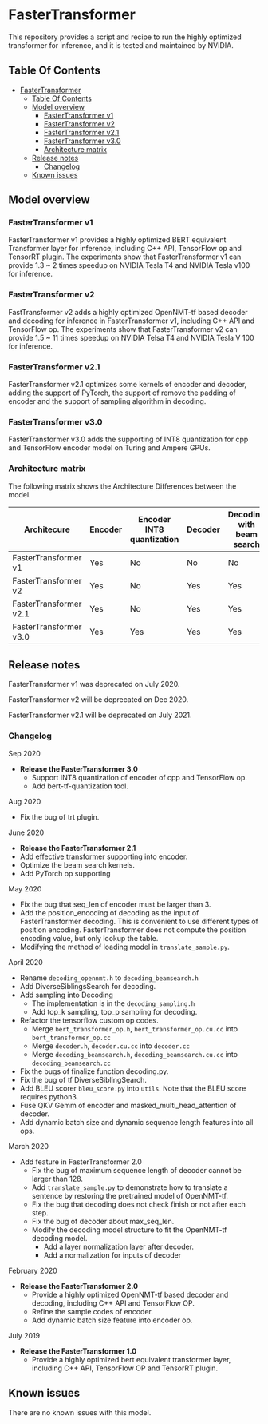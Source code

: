 # FasterTransformer

This repository provides a script and recipe to run the highly optimized transformer for inference, and it is tested and maintained by NVIDIA.

## Table Of Contents
- [FasterTransformer](#fastertransformer)
  - [Table Of Contents](#table-of-contents)
  - [Model overview](#model-overview)
    - [FasterTransformer v1](#fastertransformer-v1)
    - [FasterTransformer v2](#fastertransformer-v2)
    - [FasterTransformer v2.1](#fastertransformer-v21)
    - [FasterTransformer v3.0](#fastertransformer-v30)
    - [Architecture matrix](#architecture-matrix)
  - [Release notes](#release-notes)
    - [Changelog](#changelog)
  - [Known issues](#known-issues)

## Model overview

### FasterTransformer v1

FasterTransformer v1 provides a highly optimized BERT equivalent Transformer layer for inference, including C++ API, TensorFlow op and TensorRT plugin. The experiments show that FasterTransformer v1 can provide 1.3 ~ 2 times speedup on NVIDIA Tesla T4 and NVIDIA Tesla v100 for inference. 

### FasterTransformer v2

FastTransformer v2 adds a highly optimized OpenNMT-tf based decoder and decoding for inference in FasterTransformer v1, including C++ API and TensorFlow op. The experiments show that FasterTransformer v2 can provide 1.5 ~ 11 times speedup on NVIDIA Telsa T4 and NVIDIA Tesla V 100 for inference.

### FasterTransformer v2.1

FasterTransformer v2.1 optimizes some kernels of encoder and decoder, adding the support of PyTorch, the support of remove the padding of encoder and the support of sampling algorithm in decoding. 

### FasterTransformer v3.0 

FasterTransformer v3.0 adds the supporting of INT8 quantization for cpp and TensorFlow encoder model on Turing and Ampere GPUs. 

### Architecture matrix

The following matrix shows the Architecture Differences between the model.

| Architecure               | Encoder           | Encoder INT8 quantization  |Decoder             | Decoding with beam search | Decoding with sampling |
|---------------------------|-------------------|----------------------------|--------------------|---------------------------|------------------------|
|FasterTransformer v1    |  Yes | No  | No  | No  | No  |
|FasterTransformer v2    |  Yes | No  | Yes | Yes | No  |
|FasterTransformer v2.1  |  Yes | No  | Yes | Yes | Yes |
|FasterTransformer v3.0  |  Yes | Yes | Yes | Yes | Yes |

## Release notes

FasterTransformer v1 was deprecated on July 2020. 

FasterTransformer v2 will be deprecated on Dec 2020. 

FasterTransformer v2.1 will be deprecated on July 2021. 

### Changelog

Sep 2020
- **Release the FasterTransformer 3.0**
  - Support INT8 quantization of encoder of cpp and TensorFlow op.
  - Add bert-tf-quantization tool.

Aug 2020
- Fix the bug of trt plugin.

June 2020
- **Release the FasterTransformer 2.1**
- Add [effective transformer](https://github.com/bytedance/effective_transformer) supporting into encoder.
- Optimize the beam search kernels.
- Add PyTorch op supporting

May 2020
- Fix the bug that seq_len of encoder must be larger than 3.
- Add the position_encoding of decoding as the input of FasterTransformer decoding. This is convenient to use different types of position encoding. FasterTransformer does not compute the position encoding value, but only lookup the table. 
- Modifying the method of loading model in `translate_sample.py`.

April 2020
- Rename `decoding_opennmt.h` to `decoding_beamsearch.h`
- Add DiverseSiblingsSearch for decoding.
- Add sampling into Decoding
  - The implementation is in the `decoding_sampling.h`
  - Add top_k sampling, top_p sampling for decoding.
- Refactor the tensorflow custom op codes.
  - Merge `bert_transformer_op.h`, `bert_transformer_op.cu.cc` into `bert_transformer_op.cc`
  - Merge `decoder.h`, `decoder.cu.cc` into `decoder.cc`
  - Merge `decoding_beamsearch.h`, `decoding_beamsearch.cu.cc` into `decoding_beamsearch.cc`
- Fix the bugs of finalize function decoding.py. 
- Fix the bug of tf DiverseSiblingSearch.
- Add BLEU scorer `bleu_score.py` into `utils`. Note that the BLEU score requires python3. 
- Fuse QKV Gemm of encoder and masked_multi_head_attention of decoder.
- Add dynamic batch size and dynamic sequence length features into all ops.

March 2020
- Add feature in FasterTransformer 2.0
  - Fix the bug of maximum sequence length of decoder cannot be larger than 128.
  - Add `translate_sample.py` to demonstrate how to translate a sentence by restoring the pretrained model of OpenNMT-tf.
  - Fix the bug that decoding does not check finish or not after each step. 
  - Fix the bug of decoder about max_seq_len.
  - Modify the decoding model structure to fit the OpenNMT-tf decoding model. 
    - Add a layer normalization layer after decoder.
    - Add a normalization for inputs of decoder
    
February 2020
- **Release the FasterTransformer 2.0**
  - Provide a highly optimized OpenNMT-tf based decoder and decoding, including C++ API and TensorFlow OP.
  - Refine the sample codes of encoder.
  - Add dynamic batch size feature into encoder op.

July 2019
- **Release the FasterTransformer 1.0**
  - Provide a highly optimized bert equivalent transformer layer, including C++ API, TensorFlow OP and TensorRT plugin.
 

## Known issues

There are no known issues with this model.
